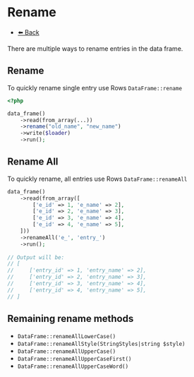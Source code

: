# Rename

- [⬅️️ Back](/documentation/components/core/core.md)

There are multiple ways to rename entries in the data frame.

## Rename

To quickly rename single entry use Rows `DataFrame::rename`

```php 
<?php 

data_frame()
    ->read(from_array(...))
    ->rename("old_name", "new_name")
    ->write($loader)
    ->run();
```

## Rename All

To quickly rename, all entries use Rows `DataFrame::renameAll`

```php
data_frame()
    ->read(from_array([
        ['e_id' => 1, 'e_name' => 2],
        ['e_id' => 2, 'e_name' => 3],
        ['e_id' => 3, 'e_name' => 4],
        ['e_id' => 4, 'e_name' => 5],
    ]))
    ->renameAll('e_', 'entry_')
    ->run();
    
// Output will be:
// [
//     ['entry_id' => 1, 'entry_name' => 2],
//     ['entry_id' => 2, 'entry_name' => 3],
//     ['entry_id' => 3, 'entry_name' => 4],
//     ['entry_id' => 4, 'entry_name' => 5],
// ]    
```

## Remaining rename methods

- `DataFrame::renameAllLowerCase()`
- `DataFrame::renameAllStyle(StringStyles|string $style)`
- `DataFrame::renameAllUpperCase()`
- `DataFrame::renameAllUpperCaseFirst()`
- `DataFrame::renameAllUpperCaseWord()`

